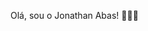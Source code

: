 Olá, sou o Jonathan Abas! 👨🏻‍💻

<!--
**JonhnyDev/JonhnyDev** is a ✨ _special_ ✨ repository because its `README.md` (this file) appears on your GitHub profile.

Sou apaixonado por tecnologia! Tive meu primeiro contato com a programação aos 16 anos de idade e desde então venho diariamente descobrindo um pouco mais sobre essa área maravilhosa, gosto da oportunidade que a tecnologia oferece às pessoas. Tenho o objetivo de abraçar cada vez mais oportunidades que me permitam absorver e compartilhar o máximo de conhecimento.

### Meus conhecimentos: 



Estou sempre aberto a aprender coisas novas e discutir novas ideias. Você pode entrar em contato comigo em jonathanabas.dev@gmail.com
